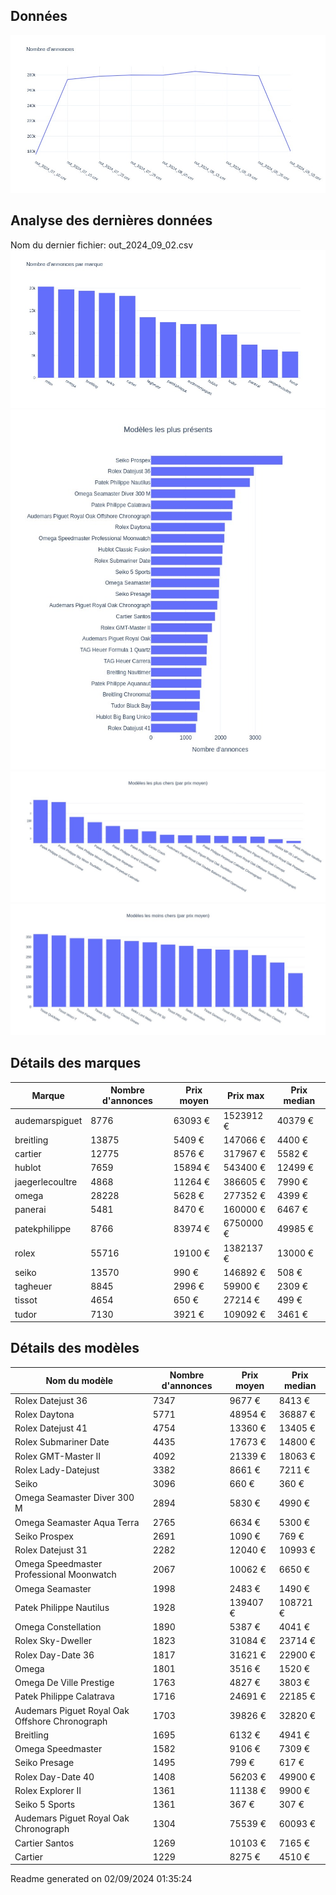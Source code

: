 
## Données
![image](./out/count_per_day.jpeg)

## Analyse des dernières données
Nom du dernier fichier: out_2024_09_02.csv
![image](./out/count_per_brand.jpeg)
![image](./out/count_per_name.jpeg)
![image](./out/avg_price_per_name_desc.jpeg)
![image](./out/avg_price_per_name_asc.jpeg)

## Détails des marques
|Marque|Nombre d'annonces|Prix moyen|Prix max|Prix median|
|------|-----------------|----------|--------|-----------|
|audemarspiguet|8776|63093 €|1523912 €|40379 €| 
|breitling|13875|5409 €|147066 €|4400 €| 
|cartier|12775|8576 €|317967 €|5582 €| 
|hublot|7659|15894 €|543400 €|12499 €| 
|jaegerlecoultre|4868|11264 €|386605 €|7990 €| 
|omega|28228|5628 €|277352 €|4399 €| 
|panerai|5481|8470 €|160000 €|6467 €| 
|patekphilippe|8766|83974 €|6750000 €|49985 €| 
|rolex|55716|19100 €|1382137 €|13000 €| 
|seiko|13570|990 €|146892 €|508 €| 
|tagheuer|8845|2996 €|59900 €|2309 €| 
|tissot|4654|650 €|27214 €|499 €| 
|tudor|7130|3921 €|109092 €|3461 €| 

## Détails des modèles
Nom du modèle|Nombre d'annonces|Prix moyen|Prix median|
|-------------|-----------------|----------|-----------|
|               Rolex Datejust 36|7347|9677 €|8413 €| 
|               Rolex Daytona|5771|48954 €|36887 €| 
|               Rolex Datejust 41|4754|13360 €|13405 €| 
|               Rolex Submariner Date|4435|17673 €|14800 €| 
|               Rolex GMT-Master II|4092|21339 €|18063 €| 
|               Rolex Lady-Datejust|3382|8661 €|7211 €| 
|               Seiko|3096|660 €|360 €| 
|               Omega Seamaster Diver 300 M|2894|5830 €|4990 €| 
|               Omega Seamaster Aqua Terra|2765|6634 €|5300 €| 
|               Seiko Prospex|2691|1090 €|769 €| 
|               Rolex Datejust 31|2282|12040 €|10993 €| 
|               Omega Speedmaster Professional Moonwatch|2067|10062 €|6650 €| 
|               Omega Seamaster|1998|2483 €|1490 €| 
|               Patek Philippe Nautilus|1928|139407 €|108721 €| 
|               Omega Constellation|1890|5387 €|4041 €| 
|               Rolex Sky-Dweller|1823|31084 €|23714 €| 
|               Rolex Day-Date 36|1817|31621 €|22900 €| 
|               Omega|1801|3516 €|1520 €| 
|               Omega De Ville Prestige|1763|4827 €|3803 €| 
|               Patek Philippe Calatrava|1716|24691 €|22185 €| 
|               Audemars Piguet Royal Oak Offshore Chronograph|1703|39826 €|32820 €| 
|               Breitling|1695|6132 €|4941 €| 
|               Omega Speedmaster|1582|9106 €|7309 €| 
|               Seiko Presage|1495|799 €|617 €| 
|               Rolex Day-Date 40|1408|56203 €|49900 €| 
|               Rolex Explorer II|1361|11138 €|9900 €| 
|               Seiko 5 Sports|1361|367 €|307 €| 
|               Audemars Piguet Royal Oak Chronograph|1304|75539 €|60093 €| 
|               Cartier Santos|1269|10103 €|7165 €| 
|               Cartier|1229|8275 €|4510 €| 


 Readme generated on 02/09/2024 01:35:24